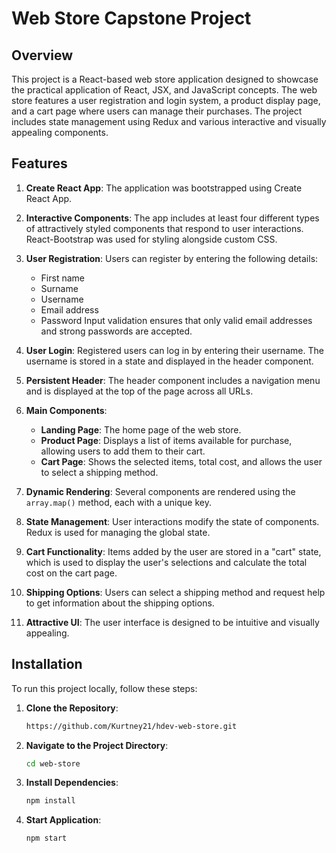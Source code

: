 # Web Store Capstone Project

## Overview

This project is a React-based web store application designed to showcase the practical application of React, JSX, and JavaScript concepts. The web store features a user registration and login system, a product display page, and a cart page where users can manage their purchases. The project includes state management using Redux and various interactive and visually appealing components.

## Features

1. **Create React App**: The application was bootstrapped using Create React App.
   
2. **Interactive Components**: The app includes at least four different types of attractively styled components that respond to user interactions. React-Bootstrap was used for styling alongside custom CSS.
   
3. **User Registration**: Users can register by entering the following details:
   - First name
   - Surname
   - Username
   - Email address
   - Password
   Input validation ensures that only valid email addresses and strong passwords are accepted.
   
4. **User Login**: Registered users can log in by entering their username. The username is stored in a state and displayed in the header component.
   
5. **Persistent Header**: The header component includes a navigation menu and is displayed at the top of the page across all URLs.

6. **Main Components**:
   - **Landing Page**: The home page of the web store.
   - **Product Page**: Displays a list of items available for purchase, allowing users to add them to their cart.
   - **Cart Page**: Shows the selected items, total cost, and allows the user to select a shipping method.
   
7. **Dynamic Rendering**: Several components are rendered using the `array.map()` method, each with a unique key.

8. **State Management**: User interactions modify the state of components. Redux is used for managing the global state.

9. **Cart Functionality**: Items added by the user are stored in a "cart" state, which is used to display the user's selections and calculate the total cost on the cart page.

10. **Shipping Options**: Users can select a shipping method and request help to get information about the shipping options.

11. **Attractive UI**: The user interface is designed to be intuitive and visually appealing.

## Installation

To run this project locally, follow these steps:

1. **Clone the Repository**:
   ```bash
   https://github.com/Kurtney21/hdev-web-store.git

2. **Navigate to the Project Directory**:
   ```bash
   cd web-store

3. **Install Dependencies**:
   ```bash
   npm install

4. **Start Application**:
   ```bash
   npm start
   
